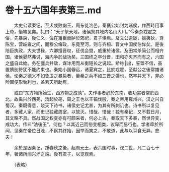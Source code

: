 # 卷十五六国年表第三.md

　　太史公读秦记，至犬戎败幽王，周东徙洛邑，秦襄公始封为诸侯，作西畤用事上帝，僭端见矣。礼曰：“天子祭天地，诸侯祭其域内名山大川。”今秦杂戎翟之俗，先暴戾，後仁义，位在籓臣而胪於郊祀，君子惧焉。及文公逾陇，攘夷狄，尊陈宝，营岐雍之间，而穆公脩政，东竟至河，则与齐桓、晋文中国侯伯侔矣。是後陪臣执政，大夫世禄，六卿擅晋权，征伐会盟，威重於诸侯。及田常杀简公而相齐国，诸侯晏然弗讨，海内争於战功矣。三国终之卒分晋，田和亦灭齐而有之，六国之盛自此始。务在彊兵并敌，谋诈用而从衡短长之说起。矫称出，誓盟不信，虽置质剖符犹不能约束也。秦始小国僻远，诸夏宾之，比於戎翟，至献公之後常雄诸侯。论秦之德义不如鲁卫之暴戾者，量秦之兵不如三晋之彊也，然卒并天下，非必险固便形埶利也，盖若天所助焉。

　　或曰“东方物所始生，西方物之成孰”。夫作事者必於东南，收功实者常於西北。故禹兴於西羌，汤起於亳，周之王也以丰镐伐殷，秦之帝用雍州兴，汉之兴自蜀汉。秦既得意，烧天下诗书，诸侯史记尤甚，为其有所刺讥也。诗书所以复见者，多藏人家，而史记独藏周室，以故灭。惜哉，惜哉！独有秦记，又不载日月，其文略不具。然战国之权变亦有可颇采者，何必上古。秦取天下多暴，然世异变，成功大。传曰“法後王”，何也？以其近己而俗变相类，议卑而易行也。学者牵於所闻，见秦在帝位日浅，不察其终始，因举而笑之，不敢道，此与以耳食无异。悲夫！

　　余於是因秦记，踵春秋之後，起周元王，表六国时事，讫二世，凡二百七十年，著诸所闻兴坏之端。後有君子，以览观焉。

　　（表略）

　　
